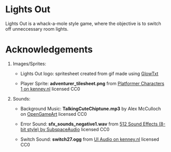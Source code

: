 # Lights Out

Lights Out is a whack-a-mole style game, where the objective is to switch off unneccessary room lights.


# Acknowledgements

1. Images/Sprites:
    - Lights Out logo: spritesheet created from gif made using [GlowTxt](https://glowtxt.com/)

    - Player Sprite: **adventurer_tilesheet.png** from [Platformer Characters 1 on kenney.nl](https://kenney.nl/assets/platformer-characters) licensed CC0
    

2. Sounds:
    - Background Music: **TalkingCuteChiptune.mp3** by Alex McCulloch on [OpenGameArt](https://opengameart.org/content/talking-cute-chiptune) licensed CC0

    - Error Sound: **sfx_sounds_negative1.wav** from [512 Sound Effects (8-bit style) by SubspaceAudio](https://opengameart.org/content/512-sound-effects-8-bit-style) licensed CC0

    - Switch Sound: **switch27.ogg** from [UI Audio on kenney.nl](https://kenney.nl/assets/ui-audio) licensed CC0
